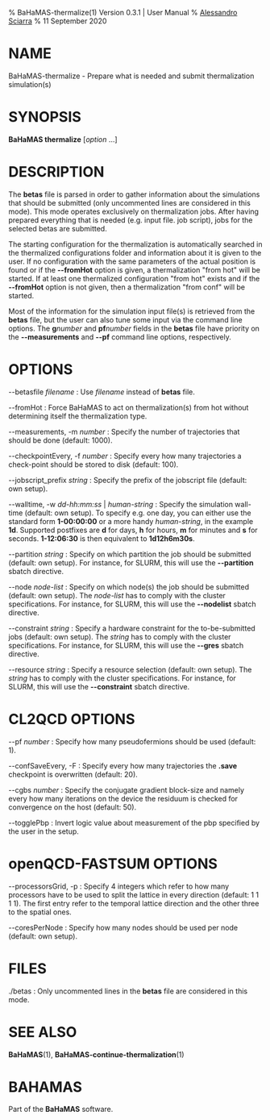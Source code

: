 % BaHaMAS-thermalize(1) Version 0.3.1 | User Manual
% [Alessandro Sciarra](sciarra@itp.uni-frankfurt.de)
% 11 September 2020

# NAME

BaHaMAS-thermalize - Prepare what is needed and submit thermalization simulation(s)

# SYNOPSIS

**BaHaMAS thermalize** [*option* ...]

# DESCRIPTION

The **betas** file is parsed in order to gather information about the simulations that should be submitted (only uncommented lines are considered in this mode).
This mode operates exclusively on thermalization jobs.
After having prepared everything that is needed (e.g. input file. job script), jobs for the selected betas are submitted.

The starting configuration for the thermalization is automatically searched in the thermalized configurations folder and information about it is given to the user.
If no configuration with the same parameters of the actual position is found or if the **\--fromHot** option is given, a thermalization "from hot" will be started.
If at least one thermalized configuration "from hot" exists and if the **\--fromHot** option is not given, then a thermalization "from conf" will be started.

Most of the information for the simulation input file(s) is retrieved from the **betas** file, but the user can also tune some input via the command line options.
The **g***number* and **pf***number* fields in the **betas** file have priority on the **\--measurements** and **\--pf** command line options, respectively.

# OPTIONS

\--betasfile *filename*
:   Use *filename* instead of **betas** file.

\--fromHot
:   Force BaHaMAS to act on thermalization(s) from hot without determining itself the thermalization type.

\--measurements, \-m *number*
:   Specify the number of trajectories that should be done (default: 1000).

\--checkpointEvery, \-f *number*
:   Specify every how many trajectories a check-point should be stored to disk (default: 100).

\--jobscript_prefix *string*
:   Specify the prefix of the jobscript file (default: own setup).

\--walltime, \-w *dd-hh:mm:ss* |  *human-string*
:   Specify the simulation wall-time (default: own setup).
    To specify e.g. one day, you can either use the standard form **1-00:00:00** or a more handy *human-string*, in the example **1d**.
    Supported postfixes are **d** for days, **h** for hours, **m** for minutes and **s** for seconds.
    **1-12:06:30** is then equivalent to **1d12h6m30s**.

\--partition *string*
:   Specify on which partition the job should be submitted (default: own setup).
    For instance, for SLURM, this will use the **\--partition** sbatch directive.

\--node *node-list*
:   Specify on which node(s) the job should be submitted (default: own setup).
    The *node-list* has to comply with the cluster specifications.
    For instance, for SLURM, this will use the **\--nodelist** sbatch directive.

\--constraint *string*
:   Specify a hardware constraint for the to-be-submitted jobs (default: own setup).
    The *string* has to comply with the cluster specifications.
    For instance, for SLURM, this will use the **\--gres** sbatch directive.

\--resource *string*
:   Specify a resource selection (default: own setup).
    The *string* has to comply with the cluster specifications.
    For instance, for SLURM, this will use the **\--constraint** sbatch directive.

# CL2QCD OPTIONS

\--pf *number*
:   Specify how many pseudofermions should be used (default: 1).

\--confSaveEvery, \-F
:   Specify every how many trajectories the **.save** checkpoint is overwritten (default: 20).

\--cgbs *number*
:   Specify the conjugate gradient block-size and namely every how many iterations on the device the residuum is checked for convergence on the host (default: 50).

\--togglePbp
:   Invert logic value about measurement of the pbp specified by the user in the setup.

# openQCD-FASTSUM OPTIONS

\--processorsGrid, \-p
:   Specify 4 integers which refer to how many processors have to be used to split the lattice in every direction (default: 1 1 1 1).
    The first entry refer to the temporal lattice direction and the other three to the spatial ones.

\--coresPerNode
:   Specify how many nodes should be used per node (default: own setup).

# FILES

./betas
:   Only uncommented lines in the **betas** file are considered in this mode.

# SEE ALSO

**BaHaMAS**(1), **BaHaMAS-continue-thermalization**(1)

# BAHAMAS

Part of the **BaHaMAS** software.
